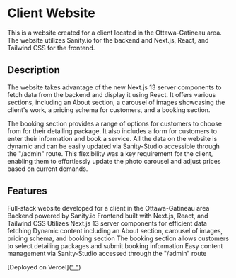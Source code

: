 # Client Website
This is a website created for a client located in the Ottawa-Gatineau area. The website utilizes Sanity.io for the backend and Next.js, React, and Tailwind CSS for the frontend.

## Description
The website takes advantage of the new Next.js 13 server components to fetch data from the backend and display it using React. It offers various sections, including an About section, a carousel of images showcasing the client's work, a pricing schema for customers, and a booking section.

The booking section provides a range of options for customers to choose from for their detailing package. It also includes a form for customers to enter their information and book a service. All the data on the website is dynamic and can be easily updated via Sanity-Studio accessible through the "/admin" route. This flexibility was a key requirement for the client, enabling them to effortlessly update the photo carousel and adjust prices based on current demands.

## Features
Full-stack website developed for a client in the Ottawa-Gatineau area
Backend powered by Sanity.io
Frontend built with Next.js, React, and Tailwind CSS
Utilizes Next.js 13 server components for efficient data fetching
Dynamic content including an About section, carousel of images, pricing schema, and booking section
The booking section allows customers to select detailing packages and submit booking information
Easy content management via Sanity-Studio accessed through the "/admin" route

[Deployed on Vercel]([" "](https://www.qcmdetailing.com/))
